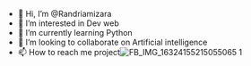 - 👋 Hi, I’m @Randriamizara
- 👀 I’m interested in Dev web
- 🌱 I’m currently learning Python
- 💞️ I’m looking to collaborate on Artificial intelligence
- 📫 How to reach me project![FB_IMG_16324155215055065 1](https://user-images.githubusercontent.com/105163041/167304131-e1f0ed10-6cba-4e0b-a905-bfbcd9f999d9.jpg)


<!---
Randriamizara/Randriamizara is a ✨ special ✨ repository because its `README.md` (this file) appears on your GitHub profile.
You can click the Preview link to take a look at your changes.
--->

